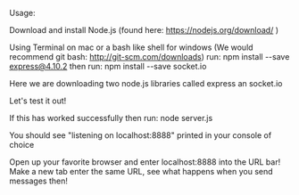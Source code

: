 Usage:

Download and install Node.js (found here: https://nodejs.org/download/ )

Using Terminal on mac or a bash like shell for windows
  (We would recommend git bash: http://git-scm.com/downloads)
run: npm install --save express@4.10.2
then run: npm install --save socket.io

Here we are downloading two node.js libraries called express an socket.io

Let's test it out!

If this has worked successfully then run:
node server.js

You should see "listening on localhost:8888" printed in your console of choice

Open up your favorite browser and enter localhost:8888 into the URL bar!
Make a new tab enter the same URL, see what happens when you send messages then!
